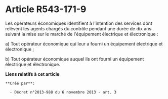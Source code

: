 # Article R543-171-9

Les opérateurs économiques identifient à l'intention des services dont relèvent les agents chargés du contrôle pendant une
durée de dix ans suivant la mise sur le marché de l'équipement électrique et électronique :

a) Tout opérateur économique qui leur a fourni un équipement électrique et électronique ;

b) Tout opérateur économique auquel ils ont fourni un équipement électrique et électronique.

**Liens relatifs à cet article**

	**Créé par**:

	  - Décret n°2013-988 du 6 novembre 2013 - art. 3
